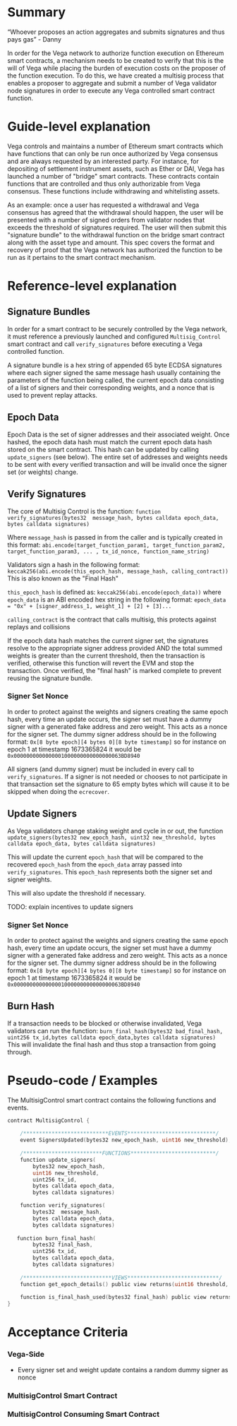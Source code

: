 # Summary
“Whoever proposes an action aggregates and submits signatures and thus pays gas” - Danny

In order for the Vega network to authorize function execution on Ethereum smart contracts, a mechanism needs to be created to verify that this is the will of Vega while placing the burden of execution costs on the proposer of the function execution. To do this, we have created a multisig process that enables a proposer to aggregate and submit a number of Vega validator node signatures in order to execute any Vega controlled smart contract function.       

# Guide-level explanation
Vega controls and maintains a number of Ethereum smart contracts which have functions that can only be run once authorized by Vega consensus and are always requested by an interested party. 
For instance, for depositing of settlement instrument assets, such as Ether or DAI, Vega has launched a number of "bridge" smart contracts. These contracts contain functions that are controlled and thus only authorizable from Vega consensus. These functions include withdrawing and whitelisting assets.

As an example: once a user has requested a withdrawal and Vega consensus has agreed that the withdrawal should happen, the user will be presented with a number of signed orders from validator nodes that exceeds the threshold of signatures required. The user will then submit this "signature bundle" to the withdrawal function on the bridge smart contract along with the asset type and amount. 
This spec covers the format and recovery of proof that the Vega network has authorized the function to be run as it pertains to the smart contract mechanism.

# Reference-level explanation
## Signature Bundles
In order for a smart contract to be securely controlled by the Vega network, it must reference a previously launched and configured `Multisig_Control` smart contract and call `verify_signatures` before executing a Vega controlled function.    

A signature bundle is a hex string of appended 65 byte ECDSA signatures where each signer signed the same message hash usually containing the parameters of the function being called, the current epoch data consisting of a list of signers and their corresponding weights, and a nonce that is used to prevent replay attacks.

## Epoch Data
Epoch Data is the set of signer addresses and their associated weight. Once hashed, the epoch data hash must match the current epoch data hash stored on the smart contract. This hash can be updated by calling `update_signers` (see below). The entire set of addresses and weights needs to be sent with every verified transaction and will be invalid once the signer set (or weights) change.

## Verify Signatures
The core of Multisig Control is the function: 
`function verify_signatures(bytes32  message_hash, bytes calldata epoch_data, bytes calldata signatures)`

Where `message_hash` is passed in from the caller and is typically created in this format:
`abi.encode(target_function_param1, target_function_param2, target_function_param3, ... , tx_id_nonce, function_name_string)`

Validators sign a hash in the following format:
`keccak256(abi.encode(this_epoch_hash, message_hash, calling_contract))`
This is also known as the "Final Hash"

`this_epoch_hash` is defined as:
`keccak256(abi.encode(epoch_data))`
where `epoch_data` is an ABI encoded hex string in the following format:
`epoch_data = "0x" + [signer_address_1, weight_1] + [2] + [3]...`

`calling_contract` is the contract that calls multisig, this protects against replays and collisions

If the epoch data hash matches the current signer set, the signatures resolve to the appropriate signer address provided AND the total summed weights is greater than the current threshold, then the transaction is verified, otherwise this function will revert the EVM and stop the transaction. Once verified, the "final hash" is marked complete to prevent reusing the signature bundle.

### Signer Set Nonce
In order to protect against the weights and signers creating the same epoch hash, every time an update occurs, the signer set must have a dummy signer with a generated fake address and zero weight. This acts as a nonce for the signer set.
The dummy signer address should be in the following format: `0x[8 byte epoch][4 bytes 0][8 byte timestamp]` so for instance on epoch 1 at timestamp 1673365824 it would be `0x0000000000000001000000000000000063BD8940`

All signers (and dummy signer) must be included in every call to `verify_signatures`. If a signer is not needed or chooses to not participate in that transaction set the signature to 65 empty bytes which will cause it to be skipped when doing the `ecrecover`.

## Update Signers
As Vega validators change staking weight and cycle in or out, the function `update_signers(bytes32 new_epoch_hash, uint32 new_threshold, bytes calldata epoch_data, bytes calldata signatures)`

This will update the current `epoch_hash` that will be compared to the recovered `epoch_hash` from the `epoch_data` array passed into `verify_signatures`. This `epoch_hash` represents both the signer set and signer weights.

This will also update the threshold if necessary.

TODO: explain incentives to update signers

### Signer Set Nonce
In order to protect against the weights and signers creating the same epoch hash, every time an update occurs, the signer set must have a dummy signer with a generated fake address and zero weight. This acts as a nonce for the signer set.
The dummy signer address should be in the following format: `0x[8 byte epoch][4 bytes 0][8 byte timestamp]` so for instance on epoch 1 at timestamp 1673365824 it would be `0x0000000000000001000000000000000063BD8940`

## Burn Hash
If a transaction needs to be blocked or otherwise invalidated, Vega validators can run the function:
`burn_final_hash(bytes32 bad_final_hash, uint256 tx_id,bytes calldata epoch_data,bytes calldata signatures)` 
This will invalidate the final hash and thus stop a transaction from going through.

# Pseudo-code / Examples
The MultisigControl smart contract contains the following functions and events.

```go
contract MultisigControl {
   
    /***************************EVENTS****************************/
    event SignersUpdated(bytes32 new_epoch_hash, uint16 new_threshold);
    
    /*************************FUNCTIONS***************************/
    function update_signers(
        bytes32 new_epoch_hash, 
        uint16 new_threshold, 
        uint256 tx_id,
        bytes calldata epoch_data, 
        bytes calldata signatures)

    function verify_signatures(
        bytes32  message_hash,
        bytes calldata epoch_data,
        bytes calldata signatures)
       
   function burn_final_hash(
        bytes32 final_hash, 
        uint256 tx_id,
        bytes calldata epoch_data,
        bytes calldata signatures)
    
    /****************************VIEWS*****************************/
    function get_epoch_details() public view returns(uint16 threshold, bytes32 epoch_hash);
        
    function is_final_hash_used(bytes32 final_hash) public view returns(bool);
}
```  

# Acceptance Criteria
### Vega-Side
* Every signer set and weight update contains a random dummy signer as nonce

### MultisigControl Smart Contract 

### MultisigControl Consuming Smart Contract
 